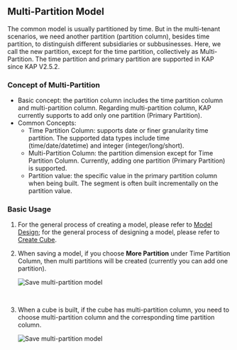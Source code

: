 ## Multi-Partition Model

The common model is usually partitioned by time. But in the multi-tenant scenarios, we need another partition (partition column), besides time partition, to distinguish different subsidiaries or subbusinesses. Here, we call the new partition, except for the time partition, collectively as Multi-Partition. The time partition and primary partition are supported in KAP since KAP V2.5.2.

### Concept of Multi-Partition

- Basic concept: the partition column includes the time partition column and multi-partition column. Regarding multi-partition column, KAP currently supports to add only one partition (Primary Partition).
- Common Concepts:
  - Time Partition Column: supports date or finer granularity time partition. The supported data types include time (time/date/datetime) and integer (integer/long/short).
  - Multi-Partition Column: the partition dimension except for Time Partition Column. Currently, adding one partition (Primary Partition) is supported.
  - Partition value: the specific value in the primary partition column when being built.   The segment is often built incrementally on the partition value. 

### Basic Usage

1. For the general process of creating a model, please refer to [Model Design](data_modeling.en.md); for the general process of designing a model, please refer to [Create Cube](cube/create_cube.en.md).

2. When saving a model, if you choose **More Partition** under Time Partition Column, then multi partitions will be created (currently you can add one partition).

   ![Save multi-partition model](images/multi_partition/save_mp_model_en.png)

   ​

3. When a cube is built, if the cube has multi-partition column, you need to choose multi-partition column and the corresponding time partition column.

   ![Save multi-partition model](images/multi_partition/build_mp_cube_en.png)

